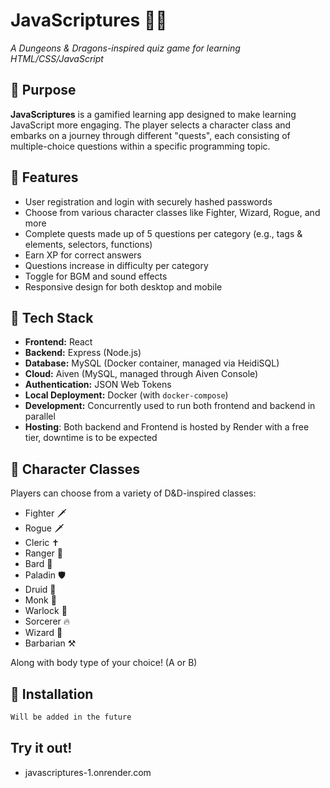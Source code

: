 # JavaScriptures 🧙‍♂️

_A Dungeons & Dragons-inspired quiz game for learning HTML/CSS/JavaScript_

## 🎯 Purpose

**JavaScriptures** is a gamified learning app designed to make learning JavaScript more engaging. The player selects a character class and embarks on a journey through different "quests", each consisting of multiple-choice questions within a specific programming topic.

## 🧪 Features

- User registration and login with securely hashed passwords
- Choose from various character classes like Fighter, Wizard, Rogue, and more
- Complete quests made up of 5 questions per category (e.g., tags & elements, selectors, functions)
- Earn XP for correct answers
- Questions increase in difficulty per category
- Toggle for BGM and sound effects
- Responsive design for both desktop and mobile

## 🧱 Tech Stack

- **Frontend:** React
- **Backend:** Express (Node.js)
- **Database:** MySQL (Docker container, managed via HeidiSQL)
- **Cloud:** Aiven (MySQL, managed through Aiven Console)
- **Authentication:** JSON Web Tokens
- **Local Deployment:** Docker (with `docker-compose`)
- **Development:** Concurrently used to run both frontend and backend in parallel
- **Hosting**: Both backend and Frontend is hosted by Render with a free tier, downtime is to be expected

## 🧙 Character Classes

Players can choose from a variety of D&D-inspired classes:

- Fighter 🗡️
- Rogue 🗡️
- Cleric ✝️
- Ranger 🏹
- Bard 🎵
- Paladin 🛡️
- Druid 🌿
- Monk 🥋
- Warlock 🔮
- Sorcerer 🔥
- Wizard 📘
- Barbarian ⚒️

Along with body type of your choice! (A or B)

## 💾 Installation

```bash
Will be added in the future
```

## Try it out!

- javascriptures-1.onrender.com
